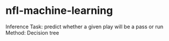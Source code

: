 # nfl-machine-learning
Inference Task: predict whether a given play will be a pass or run\
Method: Decision tree
